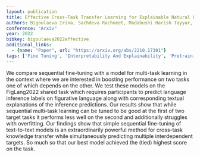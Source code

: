 ```yaml
---
layout: publication
title: Effective Cross-Task Transfer Learning for Explainable Natural Language Inference with T5
authors: Bigoulaeva Irina, Sachdeva Rachneet, Madabushi Harish Tayyar, Villavicencio Aline, Gurevych Iryna
conference: "Arxiv"
year: 2022
bibkey: bigoulaeva2022effective
additional_links:
  - {name: "Paper", url: "https://arxiv.org/abs/2210.17301"}
tags: ['Fine Tuning', 'Interpretability And Explainability', 'Pretraining Methods', 'Training Techniques']
---
```

We compare sequential fine-tuning with a model for multi-task learning in the context where we are interested in boosting performance on two tasks one of which depends on the other. We test these models on the FigLang2022 shared task which requires participants to predict language inference labels on figurative language along with corresponding textual explanations of the inference predictions. Our results show that while sequential multi-task learning can be tuned to be good at the first of two target tasks it performs less well on the second and additionally struggles with overfitting. Our findings show that simple sequential fine-tuning of text-to-text models is an extraordinarily powerful method for cross-task knowledge transfer while simultaneously predicting multiple interdependent targets. So much so that our best model achieved the (tied) highest score on the task.
